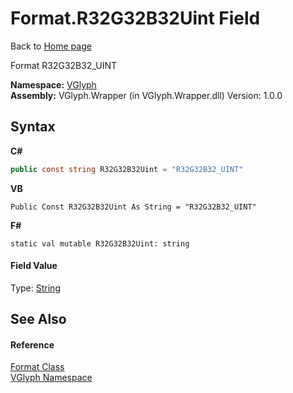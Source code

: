 # Format.R32G32B32Uint Field
Back to <a href="Home.md">Home page</a> 

Format R32G32B32_UINT

**Namespace:**&nbsp;<a href="N_VGlyph.md">VGlyph</a><br />**Assembly:**&nbsp;VGlyph.Wrapper (in VGlyph.Wrapper.dll) Version: 1.0.0

## Syntax

**C#**<br />
``` C#
public const string R32G32B32Uint = "R32G32B32_UINT"
```

**VB**<br />
``` VB
Public Const R32G32B32Uint As String = "R32G32B32_UINT"
```

**F#**<br />
``` F#
static val mutable R32G32B32Uint: string
```


#### Field Value
Type: <a href="http://msdn2.microsoft.com/en-us/library/s1wwdcbf" target="_blank">String</a>

## See Also


#### Reference
<a href="T_VGlyph_Format.md">Format Class</a><br /><a href="N_VGlyph.md">VGlyph Namespace</a><br />